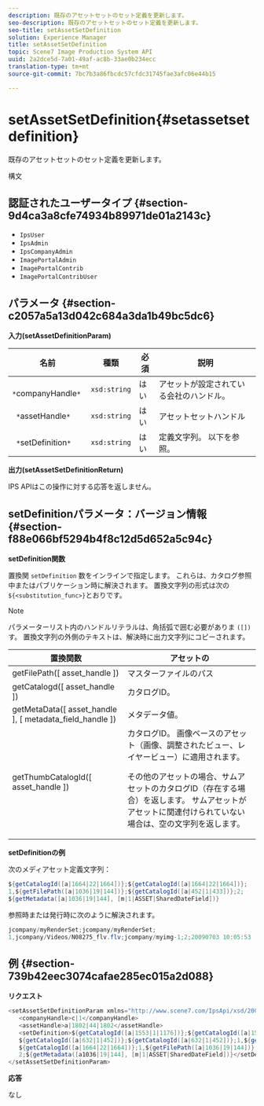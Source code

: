 ```yaml
---
description: 既存のアセットセットのセット定義を更新します。
seo-description: 既存のアセットセットのセット定義を更新します。
seo-title: setAssetSetDefinition
solution: Experience Manager
title: setAssetSetDefinition
topic: Scene7 Image Production System API
uuid: 2a2dce5d-7a01-49af-ac8b-33ae0b234ecc
translation-type: tm+mt
source-git-commit: 7bc7b3a86fbcdc57cfdc31745fae3afc06e44b15

---
```



# setAssetSetDefinition{#setassetsetdefinition}

既存のアセットセットのセット定義を更新します。

構文

## 認証されたユーザータイプ {#section-9d4ca3a8cfe74934b89971de01a2143c}

* `IpsUser`
* `IpsAdmin`
* `IpsCompanyAdmin`
* `ImagePortalAdmin`
* `ImagePortalContrib`
* `ImagePortalContribUser`

## パラメータ {#section-c2057a5a13d042c684a3da1b49bc5dc6}

**入力(setAssetDefinitionParam)**

| 名前 | 種類 | 必須 | 説明 |
|---|---|---|---|
| ` *`companyHandle`*` | `xsd:string` | はい | アセットが設定されている会社のハンドル。 |
| ` *`assetHandle`*` | `xsd:string` | はい | アセットセットハンドル |
| ` *`setDefinition`*` | `xsd:string` | はい | 定義文字列。 以下を参照。 |

**出力(setAssetSetDefinitionReturn)**

IPS APIはこの操作に対する応答を返しません。

## setDefinitionパラメータ：バージョン情報 {#section-f88e066bf5294b4f8c12d5d652a5c94c}

**setDefinition関数**

置換関 `setDefinition` 数をインラインで指定します。 これらは、カタログ参照中またはパブリケーション時に解決されます。 置換文字列の形式は次の `${<substitution_func>}`とおりです。

>[!NOTE]
>
>パラメーターリスト内のハンドルリテラルは、角括弧で囲む必要がありま `([])`す。 置換文字列の外側のテキストは、解決時に出力文字列にコピーされます。

<table id="table_A93D2C273B694C289208AA926B2597CD"> 
 <thead> 
  <tr> 
   <th colname="col1" class="entry"> 置換関数 </th> 
   <th colname="col2" class="entry"> アセットの </th> 
  </tr> 
 </thead>
 <tbody> 
  <tr> 
   <td colname="col1"> <span class="codeph"> getFilePath([ <span class="varname"> asset_handle </span>]) </span> </td> 
   <td colname="col2"> マスターファイルのパス </td> 
  </tr> 
  <tr> 
   <td colname="col1"> <span class="codeph"> getCatalogd([ <span class="varname"> asset_handle </span>]) </span> </td> 
   <td colname="col2"> カタログID。 </td> 
  </tr> 
  <tr> 
   <td colname="col1"> <span class="codeph"> getMetaData([ <span class="varname"> asset_handle </span>], [ <span class="varname"> metadata_field_handle </span>]) </span> </td> 
   <td colname="col2"> メタデータ値。 </td> 
  </tr> 
  <tr> 
   <td colname="col1"> <span class="codeph"> getThumbCatalogId([ <span class="varname"> asset_handle </span>]) </span> </td> 
   <td colname="col2"> カタログID。 画像ベースのアセット（画像、調整されたビュー、レイヤービュー）に適用されます。 <p>その他のアセットの場合、サムアセットのカタログID（存在する場合）を返します。 サムアセットがアセットに関連付けられていない場合は、空の文字列を返します。 </p> </td> 
  </tr> 
 </tbody> 
</table>

**setDefinitionの例**

次のメディアセット定義文字列：

```java
${getCatalogId([a|1664|22|1664])};${getCatalogId([a|1664|22|1664])}; 
1,${getFilePath([a|1036|19|144])};${getCatalogId([a|452|1|433])};2; 
${getMetadata([a|1036|19|144], [m|1|ASSET|SharedDateField])}
```

参照時または発行時に次のように解決されます。

```java
jcompany/myRenderSet;jcompany/myRenderSet; 
1,jcompany/Videos/N08275_flv.flv;jcompany/myimg-1;2;20090703 10:05:53
```

## 例 {#section-739b42eec3074cafae285ec015a2d088}

**リクエスト**

```java
<setAssetSetDefinitionParam xmlns="http://www.scene7.com/IpsApi/xsd/2009-07-31"> 
   <companyHandle>c|1</companyHandle> 
   <assetHandle>a|1802|44|1802</assetHandle> 
   <setDefinition>${getCatalogId([a|1553|1|1176])};${getCatalogId([a|1553|1|1176])};1;img1, 
   ${getCatalogId([a|632|1|452])};${getCatalogId([a|632|1|452])};1,${getCatalogId([a|1664|22|1664])}; 
   ${getCatalogId([a|1664|22|1664])};1,${getFilePath([a|1036|19|144])};${getCatalogId([ a|452|1|433])}; 
   2;${getMetadata([a1036|19|144], [m|1|ASSET|SharedDateField])}</setDefinition> 
</setAssetSetDefinitionParam>
```

**応答**

なし
